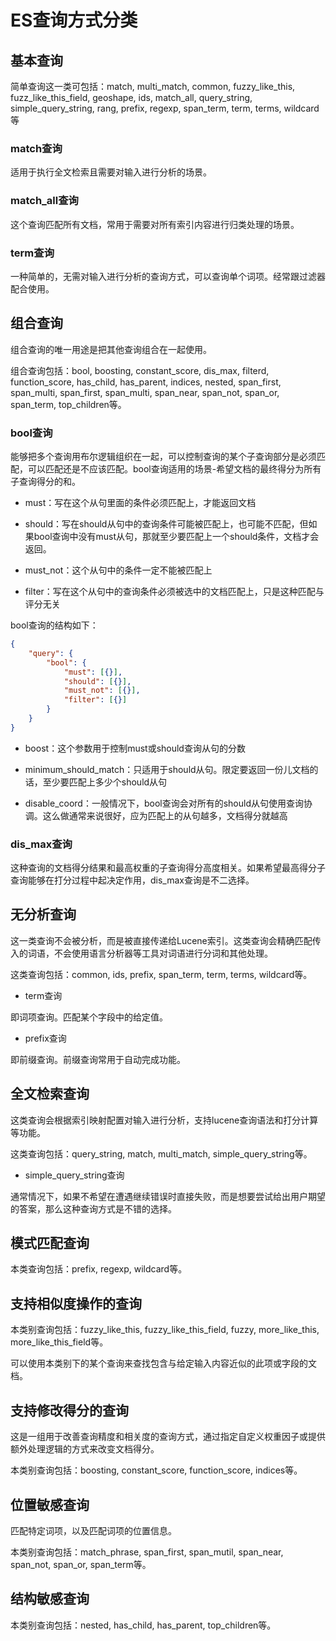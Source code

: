 # ES查询方式分类

## 基本查询

简单查询这一类可包括：match, multi_match, common, fuzzy_like_this, fuzz_like_this_field, geoshape, ids, match_all, query_string, simple_query_string, rang, prefix, regexp, span_term, term, terms, wildcard等

### match查询

适用于执行全文检索且需要对输入进行分析的场景。

### match_all查询

这个查询匹配所有文档，常用于需要对所有索引内容进行归类处理的场景。

### term查询

一种简单的，无需对输入进行分析的查询方式，可以查询单个词项。经常跟过滤器配合使用。



## 组合查询

组合查询的唯一用途是把其他查询组合在一起使用。

组合查询包括：bool, boosting, constant_score, dis_max, filterd, function_score, has_child, has_parent, indices, nested, span_first, span_multi, span_first, span_multi, span_near, span_not, span_or, span_term, top_children等。

### bool查询

能够把多个查询用布尔逻辑组织在一起，可以控制查询的某个子查询部分是必须匹配，可以匹配还是不应该匹配。bool查询适用的场景-希望文档的最终得分为所有子查询得分的和。

- must：写在这个从句里面的条件必须匹配上，才能返回文档

- should：写在should从句中的查询条件可能被匹配上，也可能不匹配，但如果bool查询中没有must从句，那就至少要匹配上一个should条件，文档才会返回。

- must_not：这个从句中的条件一定不能被匹配上

- filter：写在这个从句中的查询条件必须被选中的文档匹配上，只是这种匹配与评分无关

bool查询的结构如下：

```json
{
    "query": {
        "bool": {
            "must": [{}],
            "should": [{}],
            "must_not": [{}],
            "filter": [{}]
        }
    }
}
```

- boost：这个参数用于控制must或should查询从句的分数

- minimum_should_match：只适用于should从句。限定要返回一份儿文档的话，至少要匹配上多少个should从句

- disable_coord：一般情况下，bool查询会对所有的should从句使用查询协调。这么做通常来说很好，应为匹配上的从句越多，文档得分就越高 

### dis_max查询

这种查询的文档得分结果和最高权重的子查询得分高度相关。如果希望最高得分子查询能够在打分过程中起决定作用，dis_max查询是不二选择。

## 无分析查询

这一类查询不会被分析，而是被直接传递给Lucene索引。这类查询会精确匹配传入的词语，不会使用语言分析器等工具对词语进行分词和其他处理。

这类查询包括：common, ids, prefix, span_term, term, terms, wildcard等。

- term查询

即词项查询。匹配某个字段中的给定值。

- prefix查询

即前缀查询。前缀查询常用于自动完成功能。

## 全文检索查询

这类查询会根据索引映射配置对输入进行分析，支持lucene查询语法和打分计算等功能。

这类查询包括：query_string, match, multi_match, simple_query_string等。

- simple_query_string查询

通常情况下，如果不希望在遭遇继续错误时直接失败，而是想要尝试给出用户期望的答案，那么这种查询方式是不错的选择。

## 模式匹配查询

本类查询包括：prefix, regexp, wildcard等。

## 支持相似度操作的查询

本类别查询包括：fuzzy_like_this, fuzzy_like_this_field, fuzzy, more_like_this, more_like_this_field等。

可以使用本类别下的某个查询来查找包含与给定输入内容近似的此项或字段的文档。

## 支持修改得分的查询

这是一组用于改善查询精度和相关度的查询方式，通过指定自定义权重因子或提供额外处理逻辑的方式来改变文档得分。

本类别查询包括：boosting, constant_score, function_score, indices等。

## 位置敏感查询

匹配特定词项，以及匹配词项的位置信息。

本类别查询包括：match_phrase, span_first, span_mutil, span_near, span_not, span_or, span_term等。

## 结构敏感查询

本类别查询包括：nested, has_child, has_parent, top_children等。







